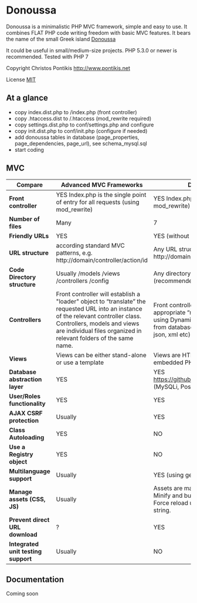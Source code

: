 Donoussa
========

Donoussa is a minimalistic PHP MVC framework, simple and easy to use. It combines FLAT PHP code writing freedom with basic MVC features. It bears the name of the small Greek island [Donoussa](http://en.wikipedia.org/wiki/Donoussa)

It could be useful in small/medium-size projects. PHP 5.3.0 or newer is recommended. Tested with PHP 7

Copyright Christos Pontikis http://www.pontikis.net

License [MIT](https://raw.github.com/pontikis/donoussa/master/MIT_LICENSE)

At a glance
-------------
* copy index.dist.php to /index.php (front controller)
* copy .htaccess.dist to /.htaccess (mod_rewrite required)
* copy settings.dist.php to conf/settings.php and configure
* copy init.dist.php to conf/init.php (configure if needed)
* add donoussa tables in database (page_properties, page_dependencies, page_url), see schema_mysql.sql
* start coding

MVC
---

Compare     | Advanced MVC Frameworks | Donoussa
----------- | ----------------------- | -------------
**Front controller** | YES Index.php is the single point of entry for all requests (using mod_rewrite) | YES Index.php or any other (using mod_rewrite)
**Number of files** | Many | 7
**Friendly URLs** | YES | YES (without restrictions)
**URL structure** | according standard MVC patterns, e.g. http://domain/controller/action/id | Any URL structure e.g. http://domain/any_url
**Code Directory structure** | Usually /models /views /controllers /config | Any directory structure (recommended /conf)
**Controllers** | Front controller will establish a "loader" object to “translate” the requested URL into an instance of the relevant controller class. Controllers, models and views are individual files organized in relevant folders of the same name. | Front controller will include the appropriate “model” and “view” using Dynamic Lookup Invocation from database (or memcached, json, xml etc)
**Views** | Views can be either stand-alone or use a template | Views are HTML files with embedded PHP
**Database abstraction layer** | YES | YES https://github.com/pontikis/dacapo (MySQLi, PostgreSQL)
**User/Roles functionality** | YES | YES
**AJAX CSRF protection** | Usually | YES
**Class Autoloading** | YES | NO 
**Use a Registry object** | YES | NO 
**Multilanguage support** | Usually | YES (using gettext and php-intl)
**Manage assets (CSS, JS)** | Usually | Assets are managed internally. Minify and bundle option available. Force reload using pseudo query string.
**Prevent direct URL download** | ? |YES
**Integrated unit testing support** | Usually | NO


Documentation
-------------
Coming soon
